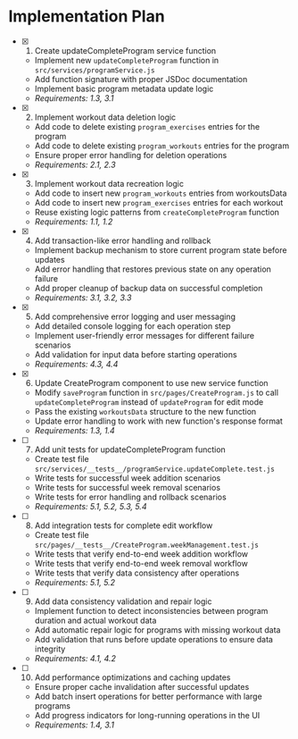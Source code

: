 # Implementation Plan

- [x] 1. Create updateCompleteProgram service function





  - Implement new `updateCompleteProgram` function in `src/services/programService.js`
  - Add function signature with proper JSDoc documentation
  - Implement basic program metadata update logic
  - _Requirements: 1.3, 3.1_

- [x] 2. Implement workout data deletion logic





  - Add code to delete existing `program_exercises` entries for the program
  - Add code to delete existing `program_workouts` entries for the program
  - Ensure proper error handling for deletion operations
  - _Requirements: 2.1, 2.3_

- [x] 3. Implement workout data recreation logic





  - Add code to insert new `program_workouts` entries from workoutsData
  - Add code to insert new `program_exercises` entries for each workout
  - Reuse existing logic patterns from `createCompleteProgram` function
  - _Requirements: 1.1, 1.2_

- [x] 4. Add transaction-like error handling and rollback




  - Implement backup mechanism to store current program state before updates
  - Add error handling that restores previous state on any operation failure
  - Add proper cleanup of backup data on successful completion
  - _Requirements: 3.1, 3.2, 3.3_

- [x] 5. Add comprehensive error logging and user messaging




  - Add detailed console logging for each operation step
  - Implement user-friendly error messages for different failure scenarios
  - Add validation for input data before starting operations
  - _Requirements: 4.3, 4.4_

- [x] 6. Update CreateProgram component to use new service function







  - Modify `saveProgram` function in `src/pages/CreateProgram.js` to call `updateCompleteProgram` instead of `updateProgram` for edit mode
  - Pass the existing `workoutsData` structure to the new function
  - Update error handling to work with new function's response format
  - _Requirements: 1.3, 1.4_

- [ ] 7. Add unit tests for updateCompleteProgram function
  - Create test file `src/services/__tests__/programService.updateComplete.test.js`
  - Write tests for successful week addition scenarios
  - Write tests for successful week removal scenarios
  - Write tests for error handling and rollback scenarios
  - _Requirements: 5.1, 5.2, 5.3, 5.4_

- [ ] 8. Add integration tests for complete edit workflow
  - Create test file `src/pages/__tests__/CreateProgram.weekManagement.test.js`
  - Write tests that verify end-to-end week addition workflow
  - Write tests that verify end-to-end week removal workflow
  - Write tests that verify data consistency after operations
  - _Requirements: 5.1, 5.2_

- [ ] 9. Add data consistency validation and repair logic
  - Implement function to detect inconsistencies between program duration and actual workout data
  - Add automatic repair logic for programs with missing workout data
  - Add validation that runs before update operations to ensure data integrity
  - _Requirements: 4.1, 4.2_

- [ ] 10. Add performance optimizations and caching updates
  - Ensure proper cache invalidation after successful updates
  - Add batch insert operations for better performance with large programs
  - Add progress indicators for long-running operations in the UI
  - _Requirements: 1.4, 3.1_